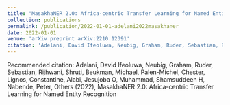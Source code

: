 ```yaml
---
title: "MasakhaNER 2.0: Africa-centric Transfer Learning for Named Entity Recognition"
collection: publications
permalink: /publication/2022-01-01-adelani2022masakhaner
date: 2022-01-01
venue: 'arXiv preprint arXiv:2210.12391'
citation: 'Adelani, David Ifeoluwa, Neubig, Graham, Ruder, Sebastian, Rijhwani, Shruti, Beukman, Michael, Palen-Michel, Chester, Lignos, Constantine, Alabi, Jesujoba O, Muhammad, Shamsuddeen H, Nabende, Peter, Others (2022), MasakhaNER 2.0: Africa-centric Transfer Learning for Named Entity Recognition'
---
```

Recommended citation: Adelani, David Ifeoluwa, Neubig, Graham, Ruder, Sebastian, Rijhwani, Shruti, Beukman, Michael, Palen-Michel, Chester, Lignos, Constantine, Alabi, Jesujoba O, Muhammad, Shamsuddeen H, Nabende, Peter, Others (2022), MasakhaNER 2.0: Africa-centric Transfer Learning for Named Entity Recognition